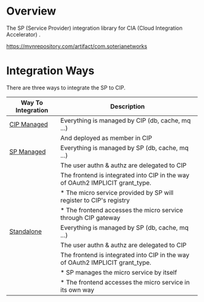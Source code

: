 # Overview

The SP (Service Provider) integration library for CIA (Cloud Integration Accelerator) .

https://mvnrepository.com/artifact/com.soterianetworks

# Integration Ways

There are three ways to integrate the SP to CIP.

Way To Integration |  Description
---|---
| [CIP Managed](./cipped.md) | Everything is managed by CIP  (db, cache, mq ...)
| | And deployed as member in CIP 
[SP Managed](./sped.md)  | Everything is managed by SP (db, cache, mq ...)
| | The user authn & authz are delegated to CIP
| | The frontend is integrated into CIP in the way of OAuth2 IMPLICIT grant_type. 
| | * The micro service provided by SP will register to CIP's registry
| | * The frontend accesses the micro service through CIP gateway
|[Standalone](./standalone.md) | Everything is managed by SP (db, cache, mq ...)
| | The user authn & authz are delegated to CIP
| | The frontend is integrated into CIP in the way of OAuth2 IMPLICIT grant_type. 
| | * SP manages the micro service by itself
| | * The frontend accesses the micro service in its own way


